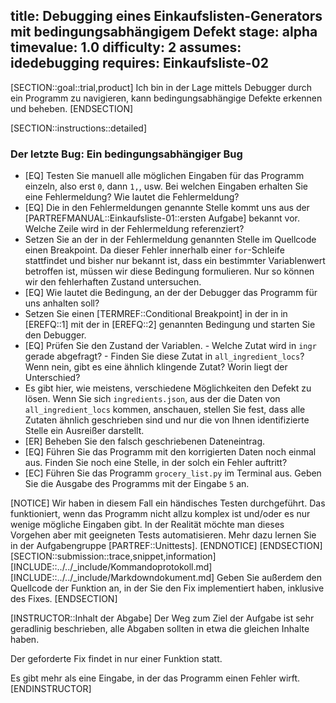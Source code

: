 title: Debugging eines Einkaufslisten-Generators mit bedingungsabhängigem Defekt
stage: alpha
timevalue: 1.0
difficulty: 2
assumes: idedebugging
requires: Einkaufsliste-02
---
[SECTION::goal::trial,product]
Ich bin in der Lage mittels Debugger durch ein Programm zu navigieren, kann 
bedingungsabhängige Defekte erkennen und beheben.
[ENDSECTION]

[SECTION::instructions::detailed]

### Der letzte Bug: Ein bedingungsabhängiger Bug

- [EQ] Testen Sie manuell alle möglichen Eingaben für das Programm einzeln, also erst `0`, dann 
  `1,`, usw.
  Bei welchen Eingaben erhalten Sie eine Fehlermeldung?
  Wie lautet die Fehlermeldung?
- [EQ] Die in den Fehlermeldungen genannte Stelle kommt uns aus der 
  [PARTREFMANUAL::Einkaufsliste-01::ersten Aufgabe] bekannt vor.
  Welche Zeile wird in der Fehlermeldung referenziert?
- Setzen Sie an der in der Fehlermeldung genannten Stelle im Quellcode einen Breakpoint.
  Da dieser Fehler innerhalb einer `for`-Schleife stattfindet und bisher nur bekannt ist, dass 
  ein bestimmter Variablenwert betroffen ist, müssen wir diese Bedingung formulieren.
  Nur so können wir den fehlerhaften Zustand untersuchen.
- [EQ] Wie lautet die Bedingung, an der der Debugger das Programm für uns anhalten soll?
- Setzen Sie einen [TERMREF::Conditional Breakpoint] in der in in [EREFQ::1] mit der in 
  [EREFQ::2] genannten Bedingung und starten Sie den Debugger.
- [EQ] Prüfen Sie den Zustand der Variablen. 
      - Welche Zutat wird in `ingr` gerade abgefragt?
      - Finden Sie diese Zutat in `all_ingredient_locs`? 
        Wenn nein, gibt es eine ähnlich klingende Zutat? Worin liegt der Unterschied?
- Es gibt hier, wie meistens, verschiedene Möglichkeiten den Defekt zu lösen. 
  Wenn Sie sich `ingredients.json`, aus der die Daten von `all_ingredient_locs` kommen, 
  anschauen, stellen Sie fest, dass alle Zutaten ähnlich geschrieben sind und nur die von Ihnen 
  identifizierte Stelle ein Ausreißer darstellt.
- [ER] Beheben Sie den falsch geschriebenen Dateneintrag.
- [EQ] Führen Sie das Programm mit den korrigierten Daten noch einmal aus. 
  Finden Sie noch eine Stelle, in der solch ein Fehler auftritt?
- [EC] Führen Sie das Programm `grocery_list.py` im Terminal aus. 
  Geben Sie die Ausgabe des Programms mit der Eingabe `5` an.

[NOTICE]
Wir haben in diesem Fall ein händisches Testen durchgeführt. 
Das funktioniert, wenn das Programm nicht allzu komplex ist und/oder es nur wenige mögliche 
Eingaben gibt. 
In der Realität möchte man dieses Vorgehen aber mit geeigneten Tests automatisieren.
Mehr dazu lernen Sie in der Aufgabengruppe [PARTREF::Unittests].
[ENDNOTICE]
[ENDSECTION]
[SECTION::submission::trace,snippet,information]
[INCLUDE::../../_include/Kommandoprotokoll.md]
[INCLUDE::../../_include/Markdowndokument.md]
Geben Sie außerdem den Quellcode der Funktion an, in der Sie den Fix implementiert haben, inklusive 
des Fixes.
[ENDSECTION]

[INSTRUCTOR::Inhalt der Abgabe]
Der Weg zum Ziel der Aufgabe ist sehr geradlinig beschrieben, alle Abgaben sollten in etwa die 
gleichen Inhalte haben.

Der geforderte Fix findet in nur einer Funktion statt.

Es gibt mehr als eine Eingabe, in der das Programm einen Fehler wirft.
[ENDINSTRUCTOR]
